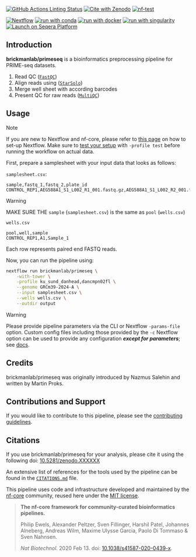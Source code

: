 [![GitHub Actions Linting Status](https://github.com/brickmanlab/primeseq/actions/workflows/linting.yml/badge.svg)](https://github.com/brickmanlab/primeseq/actions/workflows/linting.yml)
[![Cite with Zenodo](http://img.shields.io/badge/DOI-10.5281/zenodo.XXXXXXX-1073c8?labelColor=000000)](https://doi.org/10.5281/zenodo.XXXXXXX)
[![nf-test](https://img.shields.io/badge/unit_tests-nf--test-337ab7.svg)](https://www.nf-test.com)

[![Nextflow](https://img.shields.io/badge/nextflow%20DSL2-%E2%89%A523.04.0-23aa62.svg)](https://www.nextflow.io/)
[![run with conda](http://img.shields.io/badge/run%20with-conda-3EB049?labelColor=000000&logo=anaconda)](https://docs.conda.io/en/latest/)
[![run with docker](https://img.shields.io/badge/run%20with-docker-0db7ed?labelColor=000000&logo=docker)](https://www.docker.com/)
[![run with singularity](https://img.shields.io/badge/run%20with-singularity-1d355c.svg?labelColor=000000)](https://sylabs.io/docs/)
[![Launch on Seqera Platform](https://img.shields.io/badge/Launch%20%F0%9F%9A%80-Seqera%20Platform-%234256e7)](https://cloud.seqera.io/launch?pipeline=https://github.com/brickmanlab/primeseq)

## Introduction

**brickmanlab/primeseq** is a bioinformatics preprocessing pipeline for PRIME-seq
datasets.

1. Read QC ([`FastQC`](https://www.bioinformatics.babraham.ac.uk/projects/fastqc/))
2. Align reads using ([`StarSolo`](https://github.com/alexdobin/STAR/blob/master/docs/STARsolo.md))
3. Merge well sheet with according barcodes
4. Present QC for raw reads ([`MultiQC`](http://multiqc.info/))

## Usage

> [!NOTE]
> If you are new to Nextflow and nf-core, please refer to [this page](https://nf-co.re/docs/usage/installation) on how to set-up Nextflow. Make sure to [test your setup](https://nf-co.re/docs/usage/introduction#how-to-run-a-pipeline) with `-profile test` before running the workflow on actual data.

First, prepare a samplesheet with your input data that looks as follows:

`samplesheet.csv`:

```csv
sample,fastq_1,fastq_2,plate_id
CONTROL_REP1,AEG588A1_S1_L002_R1_001.fastq.gz,AEG588A1_S1_L002_R2_001.fastq.gz,1
```

> [!WARNING]
> MAKE SURE THE `sample` (`samplesheet.csv`) is the same as `pool` (`wells.csv`)

`wells.csv`

```csv
pool,well,sample
CONTROL_REP1,A1,Sample_1
```

Each row represents paired end FASTQ reads.

Now, you can run the pipeline using:

```bash
nextflow run brickmanlab/primeseq \
    -with-tower \
    -profile ku_sund_danhead,dancmpn02fl \
    --genome GRCm39-2024-A \
    --input samplesheet.csv \
    --wells wells.csv \
    --outdir output
```

> [!WARNING]
> Please provide pipeline parameters via the CLI or Nextflow `-params-file` option. Custom config files including those provided by the `-c` Nextflow option can be used to provide any configuration _**except for parameters**_;
> see [docs](https://nf-co.re/usage/configuration#custom-configuration-files).

## Credits

brickmanlab/primeseq was originally introduced by Nazmus Salehin and written by Martin Proks.

## Contributions and Support

If you would like to contribute to this pipeline, please see the [contributing guidelines](.github/CONTRIBUTING.md).

## Citations

If you use brickmanlab/primeseq for your analysis, please cite it using the following doi: [10.5281/zenodo.XXXXXX](https://doi.org/10.5281/zenodo.XXXXXX)

An extensive list of references for the tools used by the pipeline can be found in the [`CITATIONS.md`](CITATIONS.md) file.

This pipeline uses code and infrastructure developed and maintained by the [nf-core](https://nf-co.re) community, reused here under the [MIT license](https://github.com/nf-core/tools/blob/master/LICENSE).

> **The nf-core framework for community-curated bioinformatics pipelines.**
>
> Philip Ewels, Alexander Peltzer, Sven Fillinger, Harshil Patel, Johannes Alneberg, Andreas Wilm, Maxime Ulysse Garcia, Paolo Di Tommaso & Sven Nahnsen.
>
> _Nat Biotechnol._ 2020 Feb 13. doi: [10.1038/s41587-020-0439-x](https://dx.doi.org/10.1038/s41587-020-0439-x).
